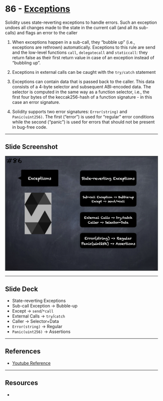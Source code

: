 # 86 - [Exceptions](Exceptions.md)
Solidity uses state-reverting exceptions to handle errors. Such an exception undoes all changes made to the state in the current call (and all its sub-calls) and flags an error to the caller

1.  When exceptions happen in a sub-call, they “bubble up” (i.e., exceptions are rethrown) automatically. Exceptions to this rule are send and the low-level functions `call`, `delegatecall` and `staticcall`: they return false as their first return value in case of an exception instead of “bubbling up”.
    
2.  Exceptions in external calls can be caught with the `try/catch` statement
    
3.  Exceptions can contain data that is passed back to the caller. This data consists of a 4-byte selector and subsequent ABI-encoded data. The selector is computed in the same way as a function selector, i.e., the first four bytes of the keccak256-hash of a function signature - in this case an error signature.
    
4.  Solidity supports two error signatures: `Error(string)` and `Panic(uint256)`. The first (“error”) is used for “regular” error conditions while the second (“panic”) is used for errors that should not be present in bug-free code.
___
## Slide Screenshot
![086.png](../images/solidity101/086.png)
___
## Slide Deck
- State-reverting Exceptions
- Sub-call Exception -> Bubble-up
- Except -> `send`/`*call`
- External Calls -> `try`/`catch`
- Caller -> Selector+Data
- `Error(string)` -> Regular
- `Panic(uint256)` -> Assertions
___
## References
- [Youtube Reference](https://youtu.be/_oN7XuyhoZA?t=404)

___
## Resources
- 
